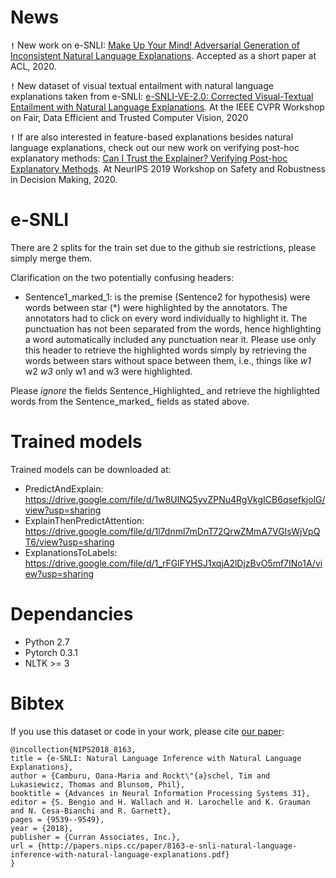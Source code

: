 # News

**`!`** New work on e-SNLI: [Make Up Your Mind! Adversarial Generation of Inconsistent Natural Language Explanations](https://arxiv.org/abs/1910.03065). Accepted as a short paper at ACL, 2020.

**`!`** New dataset of visual textual entailment with natural language explanations taken from e-SNLI: [e-SNLI-VE-2.0: Corrected Visual-Textual Entailment with Natural Language Explanations](https://arxiv.org/abs/2004.03744). At the IEEE CVPR Workshop on Fair, Data Efficient and Trusted Computer Vision, 2020

**`!`** If are also interested in feature-based explanations besides natural language explanations, check out our new work on verifying post-hoc explanatory methods: [Can I Trust the Explainer? Verifying Post-hoc Explanatory Methods](https://arxiv.org/abs/1910.02065). At NeurIPS 2019 Workshop on Safety and Robustness in Decision Making, 2020.

# e-SNLI
There are 2 splits for the train set due to the github sie restrictions, please simply merge them.

Clarification on the two potentially confusing headers:

* Sentence1_marked_1: is the premise (Sentence2 for hypothesis) were words between star (*) were highlighted by the annotators. The annotators had to click on every word individually to highlight it. The punctuation has not been separated from the words, hence highlighting a word automatically included any punctuation near it.
Please use only this header to retrieve the highlighted words simply by retrieving the words between stars without space between them, i.e., things like *w1* w2 *w3* only w1 and w3 were highlighted. 

Please *ignore* the fields Sentence_Highlighted_ and retrieve the highlighted words from the Sentence_marked_ fields as stated above.



# Trained models
Trained models can be downloaded at:
* PredictAndExplain: https://drive.google.com/file/d/1w8UlNQ5yvZPNu4RgVkgICB6qsefkjolG/view?usp=sharing
* ExplainThenPredictAttention: https://drive.google.com/file/d/1l7dnml7mDnT72QrwZMmA7VGIsWjVpQT6/view?usp=sharing
* ExplanationsToLabels: https://drive.google.com/file/d/1_rFGlFYHSJ1xqjA2lDjzBvO5mf7INo1A/view?usp=sharing

# Dependancies
* Python 2.7
* Pytorch 0.3.1
* NLTK >= 3

# Bibtex
If you use this dataset or code in your work, please cite [our paper](https://papers.nips.cc/paper/8163-e-snli-natural-language-inference-with-natural-language-explanations.pdf):
```
@incollection{NIPS2018_8163,
title = {e-SNLI: Natural Language Inference with Natural Language Explanations},
author = {Camburu, Oana-Maria and Rockt\"{a}schel, Tim and Lukasiewicz, Thomas and Blunsom, Phil},
booktitle = {Advances in Neural Information Processing Systems 31},
editor = {S. Bengio and H. Wallach and H. Larochelle and K. Grauman and N. Cesa-Bianchi and R. Garnett},
pages = {9539--9549},
year = {2018},
publisher = {Curran Associates, Inc.},
url = {http://papers.nips.cc/paper/8163-e-snli-natural-language-inference-with-natural-language-explanations.pdf}
}
